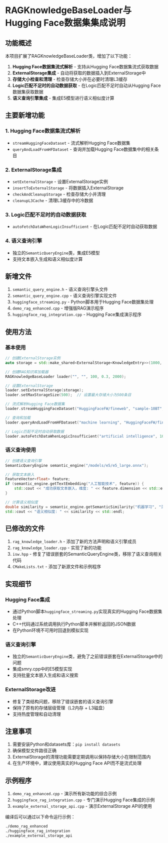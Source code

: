 # RAGKnowledgeBaseLoader与Hugging Face数据集集成说明

## 功能概述

本项目扩展了RAGKnowledgeBaseLoader类，增加了以下功能：

1. **Hugging Face数据集流式解析** - 支持从Hugging Face数据集流式获取数据
2. **ExternalStorage集成** - 自动将获取的数据插入到ExternalStorage中
3. **存储大小检查和清理** - 检查存储大小并在必要时清理L3缓存
4. **Logic匹配不足时的自动数据获取** - 在Logic匹配不足时自动从Hugging Face数据集获取数据
5. **语义查询引擎集成** - 集成E5模型进行语义相似度计算

## 主要新增功能

### 1. Hugging Face数据集流式解析
- `streamHuggingFaceDataset` - 流式解析Hugging Face数据集
- `queryAndLoadFromHFDataset` - 查询并加载Hugging Face数据集中的相关条目

### 2. ExternalStorage集成
- `setExternalStorage` - 设置ExternalStorage实例
- `insertToExternalStorage` - 将数据插入ExternalStorage
- `checkAndCleanupStorage` - 检查存储大小并清理
- `cleanupL3Cache` - 清理L3缓存中的冷数据

### 3. Logic匹配不足时的自动数据获取
- `autoFetchDataWhenLogicInsufficient` - 在Logic匹配不足时自动获取数据

### 4. 语义查询引擎
- 独立的`SemanticQueryEngine`类，集成E5模型
- 支持文本嵌入生成和语义相似度计算

## 新增文件

1. `semantic_query_engine.h` - 语义查询引擎头文件
2. `semantic_query_engine.cpp` - 语义查询引擎实现文件
3. `huggingface_streaming.py` - Python脚本用于Hugging Face数据集处理
4. `demo_rag_enhanced.cpp` - 增强版RAG演示程序
5. `huggingface_rag_integration.cpp` - Hugging Face集成演示程序

## 使用方法

### 基本使用
```cpp
// 创建ExternalStorage实例
auto storage = std::make_shared<ExternalStorage<KnowledgeEntry>>(1000, 100.0, 10.0);

// 创建RAG知识库加载器
RAGKnowledgeBaseLoader loader("", "", 100, 0.3, 2000);

// 设置ExternalStorage
loader.setExternalStorage(storage);
loader.setMaxStorageSize(500);  // 设置最大存储大小为500条目

// 流式解析Hugging Face数据集
loader.streamHuggingFaceDataset("HuggingFaceFW/fineweb", "sample-10BT", "train", 10, "test_category");

// 查询和加载
loader.queryAndLoadFromHFDataset("machine learning", "HuggingFaceFW/fineweb", "sample-10BT", 5, "ml_research");

// Logic匹配不足时自动获取数据
loader.autoFetchDataWhenLogicInsufficient("artificial intelligence", 10, "HuggingFaceFW/fineweb", "sample-10BT");
```

### 语义查询使用
```cpp
// 创建语义查询引擎
SemanticQueryEngine semantic_engine("/models/e5/e5_large.onnx");

// 获取文本嵌入
FeatureVector<float> feature;
if (semantic_engine.getTextEmbedding("人工智能技术", feature)) {
    std::cout << "成功获取文本嵌入，维度: " << feature.dimension << std::endl;
}

// 计算语义相似度
double similarity = semantic_engine.getSemanticSimilarity("机器学习", "深度学习");
std::cout << "语义相似度: " << similarity << std::endl;
```

## 已修改的文件

1. `rag_knowledge_loader.h` - 添加了新的方法声明和语义引擎成员
2. `rag_knowledge_loader.cpp` - 实现了新的功能
3. `isw.hpp` - 修复了错误嵌套的SemanticQueryEngine类，移除了语义查询相关代码
4. `CMakeLists.txt` - 添加了新源文件和示例程序

## 实现细节

### Hugging Face集成
- 通过Python脚本`huggingface_streaming.py`实现真实的Hugging Face数据集处理
- C++代码通过系统调用执行Python脚本并解析返回的JSON数据
- 在Python环境不可用时回退到模拟实现

### 语义查询引擎
- 独立的`SemanticQueryEngine`类，避免了之前错误嵌套在ExternalStorage中的问题
- 集成smry.cpp中的E5模型实现
- 支持批量文本嵌入生成和语义搜索

### ExternalStorage改进
- 修复了类结构问题，移除了错误嵌套的语义查询引擎
- 保持了原有的存储层级管理（L2内存 + L3磁盘）
- 支持热度管理和自动清理

## 注意事项

1. 需要安装Python和datasets库：`pip install datasets`
2. 确保模型文件路径正确
3. ExternalStorage的清理功能需要定期调用以保持存储大小在限制范围内
4. 在生产环境中，建议使用真实的Hugging Face API而不是流式处理

## 示例程序

1. `demo_rag_enhanced.cpp` - 演示所有新功能的综合示例
2. `huggingface_rag_integration.cpp` - 专门演示Hugging Face集成的示例
3. `example_external_storage_api.cpp` - 演示ExternalStorage API的使用

编译后可以通过以下命令运行示例：
```bash
./demo_rag_enhanced
./huggingface_rag_integration
./example_external_storage_api
```